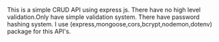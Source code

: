 This is a simple CRUD API using express js.
There have no high level validation.Only have simple validation system.
There have password hashing system.
I use (express,mongoose,cors,bcrypt,nodemon,dotenv) package for this API's.
